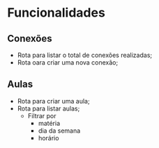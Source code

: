 # Funcionalidades

## Conexões
- Rota para listar o total de conexões realizadas;
- Rota oara criar uma nova conexão;

## Aulas
- Rota para criar uma aula;
- Rota para listar aulas;
  - Filtrar por
    - matéria
    - dia da semana
    - horário
